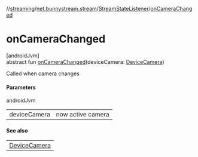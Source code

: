 //[streaming](../../../index.md)/[net.bunnystream.stream](../index.md)/[StreamStateListener](index.md)/[onCameraChanged](on-camera-changed.md)

# onCameraChanged

[androidJvm]\
abstract fun [onCameraChanged](on-camera-changed.md)(deviceCamera: [DeviceCamera](../-device-camera/index.md))

Called when camera changes

#### Parameters

androidJvm

| | |
|---|---|
| deviceCamera | now active camera |

#### See also

| |
|---|
| [DeviceCamera](../-device-camera/index.md) |
